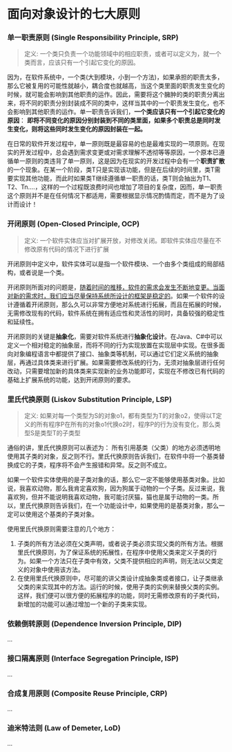 # 面向对象设计的七大原则

### 单一职责原则 (Single Responsibility Principle, SRP)

> 定义: 一个类只负责一个功能领域中的相应职责，或者可以定义为，就一个类而言，应该只有一个引起它变化的原因。

因为，在软件系统中，一个类(大到模块，小到一个方法)，如果承担的职责太多，那么它被复用的可能性就越小，耦合度也就越高，当这个类里面的职责发生变化的时候，就可能会影响到其他职责的运作。因此，需要将这个臃肿的类的职责分离出来，将不同的职责分别封装成不同的类中，这样当其中的一个职责发生变化，也不会影响到其他职责的运作。单一职责告诉我们，**一个类应该只有一个引起它变化的原因**： **即将不同变化的原因分别封装到不同的类里面，如果多个职责总是同时发生变化，则将这些同时发生变化的原因封装在一起。**



在日常的软件开发过程中，单一原则既是最容易的也是最难实现的一项原则。在现实的开发过程中，总会遇到需求变更或对需求理解不透彻等等原因，一个原本已遵循单一原则的类违背了单一原则，这是因为在现实的开发过程中会有一个**职责扩散**的一个现象。在某一个阶段，类T只是实现该功能，但是在后续的时间里，类T需要实现其他功能，而此时如果类T继续遵循单一职责的话，类T则会抽出为T1、T2、Tn....，这样的一个过程既浪费时间也增加了项目的复杂度，因而，单一职责这个原则并不是在任何情况下都适用，需要根据显示情况酌情而定，而不是为了设计而设计！



### 开闭原则 (Open-Closed Principle, OCP)

> 定义: 一个软件实体应当对扩展开放，对修改关闭。即软件实体应尽量在不修改原有代码的情况下进行扩展

开闭原则中定义中，软件实体可以是指一个软件模块、一个由多个类组成的局部结构，或者说是一个类。



开闭原则所面对的问题是，<u>随着时间的推移，软件的需求会发生不断地变更。当面对新的需求时，我们应当尽量保持系统所设计的框架是稳定的</u>。如果一个软件的设计遵循着开闭原则，那么久可以非常方便地对系统进行拓展，而且在拓展的时候，无需修改现有的代码，软件系统在拥有适应性和灵活性的同时，具备较强的稳定性和延续性。



开闭原则的关键是**抽象化**，需要对软件系统进行**抽象化设计**。在Java、C#中可以定义一个相对稳定的抽象层，而将不同的行为实现放置在实现层中实现。在很多面向对象编程语言中都提供了接口、抽象类等机制，可以通过它们定义系统的抽象层，再通过具体类来进行扩展。如果需要修改系统的行为，无须对抽象层进行任何改动，只需要增加新的具体类来实现新的业务功能即可，实现在不修改已有代码的基础上扩展系统的功能，达到开闭原则的要求。







### 里氏代换原则 (Liskov Substitution Principle, LSP)

> 定义: 如果对每一个类型为S的对象o1，都有类型为T的对象o2，使得以T定义的所有程序P在所有的对象o1代换o2时，程序P的行为没有变化，那么类型S是类型T的子类型

通俗的讲，里氏代换原则可以表述为： 所有引用基类（父类）的地方必须透明地使用其子类的对象，反之则不行。里氏代换原则告诉我们，在软件中将一个基类替换成它的子类，程序将不会产生报错和异常。反之则不成立。

如果一个软件实体使用的是子类对象的话，那么它一定不能够使用基类对象。比如说，我喜欢动物，那么我肯定喜欢狗，因为狗属于动物的一个子类。反过来说，我喜欢狗，但并不能说明我喜欢动物，我可能讨厌猫，猫也是属于动物的一类。所以，里氏代换原则告诉我们，在一个功能设计中，如果使用的是基类对象，那么一定可以使用这个基类的子类对象。

使用里氏代换原则需要注意的几个地方：

1. 子类的所有方法必须在父类声明，或者说子类必须实现父类的所有方法。根据里氏代换原则，为了保证系统的拓展性，在程序中使用父类来定义子类的行为。如果一个方法只在子类中有效，父类不提供相应的声明，则无法以父类定义的对象中使用该方法。
2. 在使用里氏代换原则中，尽可能的讲父类设计成抽象类或者接口，让子类继承父类的来实现其中的方法。运行的时候，使用子类的实例来替换父类的实例。这样，我们便可以很方便的拓展程序的功能，同时无需修改原有的子类代码，新增加的功能可以通过增加一个新的子类来实现。





### 依赖倒转原则 (Dependence Inversion Principle, DIP)

...



### 接口隔离原则 (Interface Segregation Principle, ISP)

...



### 合成复用原则 (Composite Reuse Principle, CRP)

...



### 迪米特法则 (Law of Demeter, LoD)

...